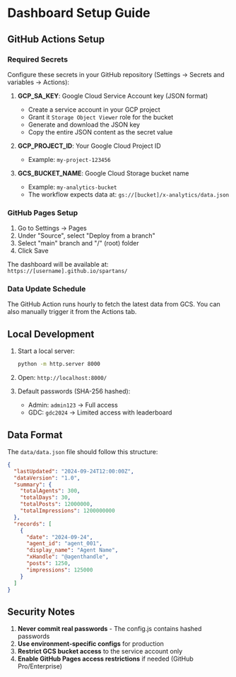 # Dashboard Setup Guide

## GitHub Actions Setup

### Required Secrets

Configure these secrets in your GitHub repository (Settings → Secrets and variables → Actions):

1. **GCP_SA_KEY**: Google Cloud Service Account key (JSON format)
   - Create a service account in your GCP project
   - Grant it `Storage Object Viewer` role for the bucket
   - Generate and download the JSON key
   - Copy the entire JSON content as the secret value

2. **GCP_PROJECT_ID**: Your Google Cloud Project ID
   - Example: `my-project-123456`

3. **GCS_BUCKET_NAME**: Google Cloud Storage bucket name
   - Example: `my-analytics-bucket`
   - The workflow expects data at: `gs://[bucket]/x-analytics/data.json`

### GitHub Pages Setup

1. Go to Settings → Pages
2. Under "Source", select "Deploy from a branch"
3. Select "main" branch and "/" (root) folder
4. Click Save

The dashboard will be available at:
`https://[username].github.io/spartans/`

### Data Update Schedule

The GitHub Action runs hourly to fetch the latest data from GCS. You can also manually trigger it from the Actions tab.

## Local Development

1. Start a local server:
   ```bash
   python -m http.server 8000
   ```

2. Open: `http://localhost:8000/`

3. Default passwords (SHA-256 hashed):
   - Admin: `admin123` → Full access
   - GDC: `gdc2024` → Limited access with leaderboard

## Data Format

The `data/data.json` file should follow this structure:

```json
{
  "lastUpdated": "2024-09-24T12:00:00Z",
  "dataVersion": "1.0",
  "summary": {
    "totalAgents": 300,
    "totalDays": 30,
    "totalPosts": 12000000,
    "totalImpressions": 1200000000
  },
  "records": [
    {
      "date": "2024-09-24",
      "agent_id": "agent_001",
      "display_name": "Agent Name",
      "xHandle": "@agenthandle",
      "posts": 1250,
      "impressions": 125000
    }
  ]
}
```

## Security Notes

1. **Never commit real passwords** - The config.js contains hashed passwords
2. **Use environment-specific configs** for production
3. **Restrict GCS bucket access** to the service account only
4. **Enable GitHub Pages access restrictions** if needed (GitHub Pro/Enterprise)